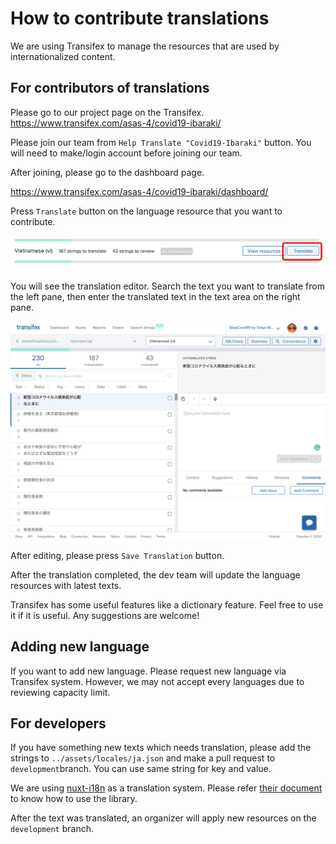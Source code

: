 # How to contribute translations

We are using Transifex to manage the resources that are used by internationalized content.

## For contributors of translations

Please go to our project page on the Transifex.<br>
https://www.transifex.com/asas-4/covid19-ibaraki/

Please join our team from `Help Translate "Covid19-Ibaraki"` button. You will need to make/login account before joining our team.

<!-- ![](./.github/img/2020-03-16-16-05-37.png) -->

After joining, please go to the dashboard page.

https://www.transifex.com/asas-4/covid19-ibaraki/dashboard/

Press `Translate` button on the language resource that you want to contribute.

![](./.github/img/2020-03-16-16-09-47.png)

You will see the translation editor. Search the text you want to translate from the left pane, then enter the translated text in the text area on the right pane.

![](./.github/img/2020-03-16-16-11-14.png)

After editing, please press `Save Translation` button.

After the translation completed, the dev team will update the language resources with latest texts.

Transifex has some useful features like a dictionary feature. Feel free to use it if it is useful. Any suggestions are welcome!

## Adding new language

If you want to add new language. Please request new language via Transifex system. However, we may not accept every languages due to reviewing capacity limit.

## For developers

If you have something new texts which needs translation, please add the strings to `../assets/locales/ja.json` and make a pull request to `development`branch. You can use same string for key and value.

We are using [nuxt-i18n](https://github.com/nuxt-community/nuxt-i18n) as a translation system. Please refer [their document](https://nuxtjs.org/examples/i18n/) to know how to use the library.

After the text was translated, an organizer will apply new resources on the `development` branch.